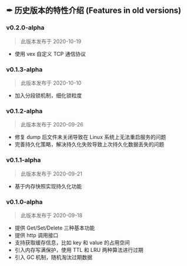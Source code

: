 ## ✒ 历史版本的特性介绍 (Features in old versions)

### v0.2.0-alpha
> 此版本发布于 2020-10-19
* 使用 vex 自定义 TCP 通信协议

### v0.1.3-alpha
> 此版本发布于 2020-10-10
* 加入分段锁机制，细化锁粒度

### v0.1.2-alpha
> 此版本发布于 2020-09-26
* 修复 dump 后文件未关闭导致在 Linux 系统上无法重启服务的问题
* 完善持久化策略，解决持久化失败导致上次持久化数据丢失的问题

### v0.1.1-alpha
> 此版本发布于 2020-09-21
* 基于内存快照实现持久化功能

### v0.1.0-alpha
> 此版本发布于 2020-09-18
* 提供 Get/Set/Delete 三种基本功能
* 提供 http 调用接口
* 支持获取缓存信息，比如 key 和 value 的占用空间
* 引入内存写满保护，使用 TTL 和 LRU 两种算法进行过期
* 引入 GC 机制，随机淘汰过期数据
